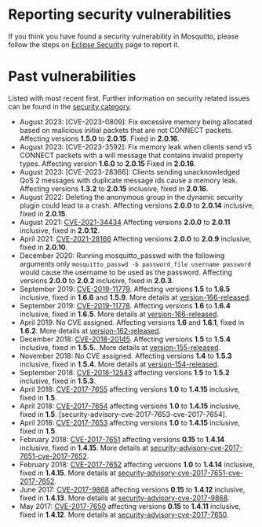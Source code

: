 <!--
.. title: Security
.. slug: security
.. date: 2021-04-03 11:55:50 UTC+1
.. tags:
.. category:
.. link:
.. description:
.. type: text
-->

# Reporting security vulnerabilities

If you think you have found a security vulnerability in Mosquitto, please
follow the steps on [Eclipse Security] page to report it.

# Past vulnerabilities

Listed with most recent first. Further information on security related issues
can be found in the [security category].

* August 2023: [CVE-2023-0809]: Fix excessive memory being allocated based on
  malicious initial packets that are not CONNECT packets. Affecting versions
  **1.5.0** to **2.0.15**. Fixed in **2.0.16**.
* August 2023: [CVE-2023-3592]: Fix memory leak when clients send v5 CONNECT
  packets with a will message that contains invalid property types. Affecting
  version **1.6.0** to **2.0.15** Fixed in **2.0.16**.
* August 2023: [CVE-2023-28366]: Clients sending unacknowledged QoS 2 messages
  with duplicate message ids cause a memory leak. Affecting versions **1.3.2**
  to **2.0.15** inclusive, fixed in **2.0.16**.
* August 2022: Deleting the anonymous group in the dynamic security plugin
  could lead to a crash. Affecting versions **2.0.0** to **2.0.14** inclusive,
  fixed in **2.0.15**.
* August 2021: [CVE-2021-34434] Affecting versions **2.0.0** to **2.0.11**
  inclusive, fixed in **2.0.12**.
* April 2021: [CVE-2021-28166] Affecting versions **2.0.0** to **2.0.9**
  inclusive, fixed in **2.0.10**.
* December 2020: Running mosquitto_passwd with the following arguments only
  `mosquitto_passwd -b password_file username password` would cause the
  username to be used as the password. Affecting versions **2.0.0** to
  **2.0.2** inclusive, fixed in **2.0.3**.
* September 2019: [CVE-2019-11779]. Affecting versions **1.5** to **1.6.5**
  inclusive, fixed in **1.6.6** and **1.5.9**. More details at [version-166-released].
* September 2019: [CVE-2019-11778]. Affecting versions **1.6** to **1.6.4**
  inclusive, fixed in **1.6.5**. More details at [version-166-released].
* April 2019: No CVE assigned. Affecting versions **1.6** and **1.6.1**,
  fixed in **1.6.2**. More details at [version-162-released].
* December 2018: [CVE-2018-20145]. Affecting versions **1.5** to **1.5.4**
  inclusive, fixed in **1.5.5.**. More details at [version-155-released].
* November 2018: No CVE assigned. Affecting versions **1.4** to **1.5.3**
  inclusive, fixed in **1.5.4**. More details at [version-154-released].
* September 2018: [CVE-2018-12543] affecting versions **1.5** to **1.5.2**
  inclusive, fixed in **1.5.3**.
* April 2018: [CVE-2017-7655] affecting versions **1.0** to **1.4.15**
  inclusive, fixed in **1.5**.
* April 2018: [CVE-2017-7654] affecting versions **1.0** to **1.4.15**
  inclusive, fixed in **1.5**.
  [security-advisory-cve-2017-7653-cve-2017-7654].
* April 2018: [CVE-2017-7653] affecting versions **1.0** to **1.4.15**
  inclusive, fixed in **1.5**.
* February 2018: [CVE-2017-7651] affecting versions **0.15** to **1.4.14**
  inclusive, fixed in **1.4.15**. More details at
  [security-advisory-cve-2017-7651-cve-2017-7652].
* February 2018: [CVE-2017-7652] affecting versions **1.0** to **1.4.14**
  inclusive, fixed in **1.4.15**. More details at
  [security-advisory-cve-2017-7651-cve-2017-7652].
* June 2017: [CVE-2017-9868] affecting versions **0.15** to **1.4.12**
  inclusive, fixed in **1.4.13**. More details at
  [security-advisory-cve-2017-9868].
* May 2017: [CVE-2017-7650] affecting versions **0.15** to **1.4.11**
  inclusive, fixed in **1.4.12**. More details at
  [security-advisory-cve-2017-7650].

[version-166-released]: /blog/2019/09/version-1-6-6-released/

[version-162-released]: /blog/2019/04/version-1-6-2-released/

[version-155-released]: /blog/2018/11/version-155-released/

[version-154-released]: /blog/2018/11/version-154-released/

[security-advisory-cve-2018-12543]: /blog/2018/09/security-advisory-cve-2018-12543/

[security-advisory-cve-2017-7651-cve-2017-7652]: /blog/2018/02/security-advisory-cve-2017-7651-cve-2017-7652/

[security-advisory-cve-2017-7650]: /blog/2017/05/security-advisory-cve-2017-7650/

[security-advisory-cve-2017-9868]: /blog/2017/06/security-advisory-cve-2017-9868/

[Eclipse Security]: https://www.eclipse.org/security/

[security category]: /blog/categories/security/

[CVE-2021-34434]: https://cve.mitre.org/cgi-bin/cvename.cgi?name=CVE-2021-34434

[CVE-2021-28166]: https://cve.mitre.org/cgi-bin/cvename.cgi?name=CVE-2021-28166

[CVE-2019-11779]: https://nvd.nist.gov/vuln/detail/CVE-2019-11779

[CVE-2019-11778]: https://nvd.nist.gov/vuln/detail/CVE-2019-11778

[CVE-2018-20145]: https://nvd.nist.gov/vuln/detail/CVE-2018-20145

[CVE-2018-12543]: https://cve.mitre.org/cgi-bin/cvename.cgi?name=CVE-2018-12543

[CVE-2017-9868]: https://cve.mitre.org/cgi-bin/cvename.cgi?name=CVE-2017-9868

[CVE-2017-7655]: https://cve.mitre.org/cgi-bin/cvename.cgi?name=CVE-2017-7655

[CVE-2017-7654]: https://cve.mitre.org/cgi-bin/cvename.cgi?name=CVE-2017-7654

[CVE-2017-7653]: https://cve.mitre.org/cgi-bin/cvename.cgi?name=CVE-2017-7653

[CVE-2017-7652]: https://cve.mitre.org/cgi-bin/cvename.cgi?name=CVE-2017-7652

[CVE-2017-7651]: https://cve.mitre.org/cgi-bin/cvename.cgi?name=CVE-2017-7651

[CVE-2017-7650]: https://cve.mitre.org/cgi-bin/cvename.cgi?name=CVE-2017-7650
